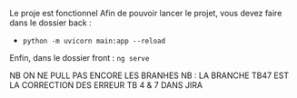 Le  proje est fonctionnel 
Afin de pouvoir lancer le projet, vous devez faire dans le dossier 
back : 
- ``` python -m uvicorn main:app --reload ```

Enfin, dans le dossier front :
``` ng serve ```

NB ON NE PULL PAS ENCORE LES BRANHES
NB : LA BRANCHE  TB47  EST LA CORRECTION DES ERREUR TB 4 &  7 DANS JIRA 
